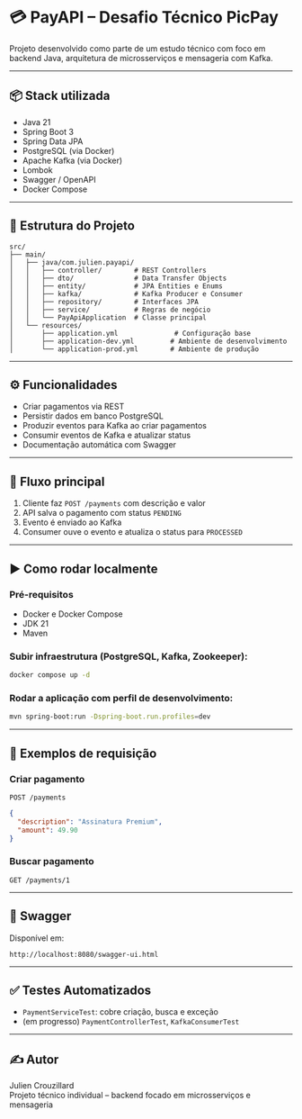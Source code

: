 # 💳 PayAPI – Desafio Técnico PicPay

Projeto desenvolvido como parte de um estudo técnico com foco em backend Java, arquitetura de microsserviços e mensageria com Kafka.

---

## 📦 Stack utilizada

- Java 21
- Spring Boot 3
- Spring Data JPA
- PostgreSQL (via Docker)
- Apache Kafka (via Docker)
- Lombok
- Swagger / OpenAPI
- Docker Compose

---

## 📂 Estrutura do Projeto

```
src/
├── main/
│   ├── java/com.julien.payapi/
│   │   ├── controller/        # REST Controllers
│   │   ├── dto/               # Data Transfer Objects
│   │   ├── entity/            # JPA Entities e Enums
│   │   ├── kafka/             # Kafka Producer e Consumer
│   │   ├── repository/        # Interfaces JPA
│   │   ├── service/           # Regras de negócio
│   │   └── PayApiApplication  # Classe principal
│   └── resources/
│       ├── application.yml              # Configuração base
│       ├── application-dev.yml         # Ambiente de desenvolvimento
│       └── application-prod.yml        # Ambiente de produção
```

---

## ⚙️ Funcionalidades

- Criar pagamentos via REST
- Persistir dados em banco PostgreSQL
- Produzir eventos para Kafka ao criar pagamentos
- Consumir eventos de Kafka e atualizar status
- Documentação automática com Swagger

---

## 🔁 Fluxo principal

1. Cliente faz `POST /payments` com descrição e valor
2. API salva o pagamento com status `PENDING`
3. Evento é enviado ao Kafka
4. Consumer ouve o evento e atualiza o status para `PROCESSED`

---

## ▶️ Como rodar localmente

### Pré-requisitos
- Docker e Docker Compose
- JDK 21
- Maven

### Subir infraestrutura (PostgreSQL, Kafka, Zookeeper):

```bash
docker compose up -d
```

### Rodar a aplicação com perfil de desenvolvimento:

```bash
mvn spring-boot:run -Dspring-boot.run.profiles=dev
```

---

## 📮 Exemplos de requisição

### Criar pagamento

`POST /payments`

```json
{
  "description": "Assinatura Premium",
  "amount": 49.90
}
```

### Buscar pagamento

`GET /payments/1`

---

## 📑 Swagger

Disponível em:

```
http://localhost:8080/swagger-ui.html
```

---

## ✅ Testes Automatizados

- `PaymentServiceTest`: cobre criação, busca e exceção
- (em progresso) `PaymentControllerTest`, `KafkaConsumerTest`

---

## ✍️ Autor

Julien Crouzillard  
Projeto técnico individual – backend focado em microsserviços e mensageria
